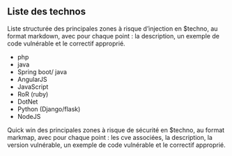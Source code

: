 # 

## Liste des technos

Liste structurée des principales zones à risque d’injection en $techno, au format markdown, avec pour chaque point : la description, un exemple de code vulnérable et le correctif approprié.

- php
- java
- Spring boot/ java
- AngularJS
- JavaScript
- RoR (ruby)
- DotNet
- Python (Django/flask)
- NodeJS

Quick win des principales zones à risque de sécurité en $techno, au format markmap, avec pour chaque point : les cve associées, la description, la version vulnérable, un exemple de code vulnérable et le correctif approprié.